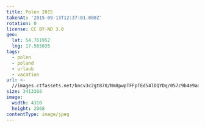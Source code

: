 ```yaml
---
title: Polen 2015
takenAt: '2015-09-13T12:37:01.000Z'
rotation: 0
license: CC BY-ND 3.0
geo:
  lat: 54.761952
  lng: 17.565035
tags:
  - polen
  - poland
  - urlaub
  - vacation
url: >-
  //images.ctfassets.net/bncv3c2gt878/Nm8pwpTFFpTEd54lDQYDq/057c9b4e9ad748bfeb1abb9b7a74a9b4/polen-2015_25836900452_o
size: 3413388
image:
  width: 4310
  height: 2868
contentType: image/jpeg
---
```


